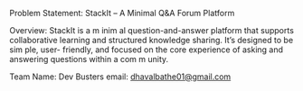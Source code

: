 Problem Statement: StackIt – A Minimal Q&A Forum Platform

Overview:
StackIt is a m inim al question-and-answer platform that supports collaborative
learning and structured knowledge sharing. It’s designed to be sim ple, user- friendly,
and focused on the core experience of asking and answering questions within a
com m unity.

Team Name: Dev Busters
email: dhavalbathe01@gmail.com

